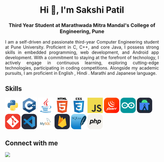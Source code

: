 <!-- https://share.streamlit.io/rahulbanerjee26/githubaboutmegenerator/main/__init__.py 
<img src = "https://media2.giphy.com/media/QssGEmpkyEOhBCb7e1/giphy.gif?cid=ecf05e47a0n3gi1bfqntqmob8g9aid1oyj2wr3ds3mg700bl&rid=giphy.gif" width = 32px>
<img src = "https://media2.giphy.com/media/QssGEmpkyEOhBCb7e1/giphy.gif?cid=ecf05e47a0n3gi1bfqntqmob8g9aid1oyj2wr3ds3mg700bl&rid=giphy.gif" width = 32px>
-->

<h1 align="center">Hi 👋, I'm Sakshi Patil</h1>
<h3 align="center">Third Year Student at Marathwada Mitra Mandal's College of Engineering, Pune</h3>

<p align="justify"> I am a self-driven and passionate third-year Computer Engineering student at Pune University. Proficient in C, C++, and core Java, I possess strong skills in embedded programming, web development, and Android app development. With a commitment to staying at the forefront of technology, I actively engage in continuous learning, exploring cutting-edge technologies, participating in coding competitions.
Alongside my academic pursuits, I am proficient in English , Hindi . Marathi and Japanese language.</p>

<h2> Skills </h2>

<img height="50px" src="https://raw.githubusercontent.com/github/explore/180320cffc25f4ed1bbdfd33d4db3a66eeeeb358/topics/python/python.png"></img>
<img height="50px" src="https://raw.githubusercontent.com/github/explore/180320cffc25f4ed1bbdfd33d4db3a66eeeeb358/topics/cpp/cpp.png"></img>
<img height="50px" src="https://raw.githubusercontent.com/devicons/devicon/master/icons/java/java-original.svg"></img>
<img height="50px" src="https://raw.githubusercontent.com/github/explore/180320cffc25f4ed1bbdfd33d4db3a66eeeeb358/topics/html/html.png"></img>
<img height="50px" src="https://raw.githubusercontent.com/github/explore/180320cffc25f4ed1bbdfd33d4db3a66eeeeb358/topics/css/css.png"></img>
<img height="50px" src="https://raw.githubusercontent.com/github/explore/180320cffc25f4ed1bbdfd33d4db3a66eeeeb358/topics/javascript/javascript.png"></img>
<img height="50px" src="https://raw.githubusercontent.com/tandpfun/skill-icons/main/icons/JQuery.svg"></img>
<img height="50px" src="https://raw.githubusercontent.com/tandpfun/skill-icons/main/icons/Arduino.svg"></img>
<img height="50px" src="https://raw.githubusercontent.com/tandpfun/skill-icons/main/icons/AndroidStudio-Dark.svg"></img>
<img height="50px" src="https://raw.githubusercontent.com/tandpfun/skill-icons/main/icons/Git.svg"></img>
<img height="50px" src="https://raw.githubusercontent.com/tandpfun/skill-icons/main/icons/VSCode-Dark.svg"></img>
<img height="50px" src="https://raw.githubusercontent.com/github/explore/180320cffc25f4ed1bbdfd33d4db3a66eeeeb358/topics/mysql/mysql.png"></img>
<img height="50px" src="https://raw.githubusercontent.com/tandpfun/skill-icons/main/icons/Firebase-Dark.svg"></img>
<img height="50px" src="https://raw.githubusercontent.com/tandpfun/skill-icons/main/icons/SQLite.svg"></img>
<img height="50px" src="https://raw.githubusercontent.com/tandpfun/skill-icons/main/icons/PHP-Light.svg"></img>


<h2>Connect with me</h2>
<a href="https://www.linkedin.com/in/sakshi-patil-970b61233"><img src="https://img.shields.io/badge/LinkedIn-0077B5?style=for-the-badge&logo=linkedin&logoColor=white"></a>
